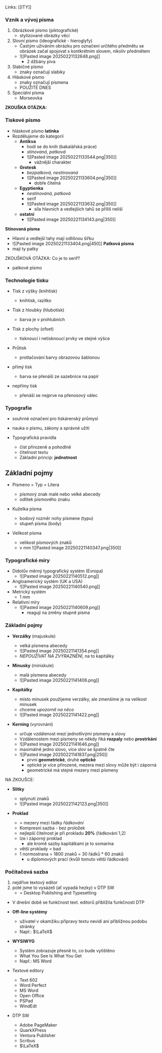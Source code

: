Links: [[ITY]]

### Vznik a vývoj písma
1. Obrázkové písmo (piktografické)
	- stylizované obrázky věcí
2. Slovní písmo (ideografické - hieroglyfy)
	- Častým užíváním obrázku pro označení určitého předmětu se obrázek začal spojovat s kontkrétním slovem, nikoliv předmětem
	- ![[Pasted image 20250221132648.png]]
		- 2 džbány piva
3. Slabičné písmo
	- znaky označují slabiky
4. Hláskové písmo
	- znaky označují písmena
	- POUŽITÉ DNES
5. Speciální písma
	- Morseovka

**ZKOUŠKA OTÁZKA:**
### Tiskové písmo
- hláskové písmo **latinka**
- Rozdělujeme do kategorií
	- **Antikva**
		- hodí se do knih (bakalářská práce)
		- *stínovaná*, *patková*
		- ![[Pasted image 20250221133544.png|350]]
			- vážnější charakter
	- **Grotesk**
		- *bezpatková, nestínovaná*
		- ![[Pasted image 20250221133604.png|350]]
			- dobře čitelná
	- **Egyptienka**
		- *nestínovaná, patková*
		- serif
		- ![[Pasted image 20250221133632.png|350]]
			- síla hlavních a vedlejších tahů se příliš neliší
	- **ostatní**
		- ![[Pasted image 20250221134143.png|350]]
	
**Stínovaná písma**
- Hlavní a vedlejší tahy mají odlišnou šířku
- ![[Pasted image 20250221133404.png|450]]
**Patková písma**
- mají ty patky

ZKOUŠKOVÁ OTÁZKA:
Co je to serif?
- patkové písmo


### Technologie tisku
- Tisk z výšky (knihtisk)
	- knihtisk, razítko
- Tisk z hloubky (hlubotisk)
	- barva je v prohlubních
- Tisk z plochy (ofset)
	- tisknoucí i netisknoucí prvky ve stejné výšce
- Průtisk
	- protlačování barvy obrazovou šablonou

- přímý tisk
	- barva se přenáší ze sazebnice na papír
- nepřímy tisk
	- přenáší se nejprve na přenosový válec

### Typografie
- souhrné označení pro tiskárenský průmysl
- nauka o písmu, zákony a správné užití

- Typografická pravidla
	- číst přirozeně a pohodlně
	- čitelnost textu
	- Základní princip: **jednotnost**

## Základní pojmy
- Písmeno = Typ = Litera
	- písmový znak malé nebo velké abecedy
	- odlitek písmového znaku
	
- Kuželka písma
	- bodový rozměr nohy písmene (typu)
	- stupeň písma (body)
- Velikost písma
	- velikost písmových znaků
	- v mm
![[Pasted image 20250221140347.png|350]]

### Typografické míry
- Didotův měrný typografický systém (Evropa)
	- ![[Pasted image 20250221140512.png]]
- Angloamerický systém (UK a USA)
	- ![[Pasted image 20250221140540.png]]
- Metrický systém
	- 1 mm
- Relativní míry
	- ![[Pasted image 20250221140609.png]]
		- reagují na změny stupně písma

### Základní pojmy
- **Verzálky** (majuskule)
	- velká písmena abecedy
	- ![[Pasted image 20250221141354.png]]
	- *NEPOUŽÍVAT NA ZVÝRAZNĚNÍ*, na to kapitálky
- **Minusky** (miniskule)
	- malá písmena abecedy
	- ![[Pasted image 20250221141406.png]]

- **Kapitálky**
	- místo minusek použijeme verzálky, ale zmenšíme je na velikost minusek
	- chceme *upozornit na něco*
	- ![[Pasted image 20250221141422.png]]
	
- **Kerning** (vyrovnání)
	- určuje vzdálenost mezi jednotlivými písmeny a slovy
	- Vzdálenostem mezi písmeny se někdy říká **rozpaly** nebo **prostrkání**
	- ![[Pasted image 20250221141646.png]]
	- maximálně jedno slovo, více slov se špatně čte
	- ![[Pasted image 20250221141837.png|250]]
		- první **geometrické**, druhé **optické**
		- optické je více přírozené, mezera mezi slovy může být i záporná
		- geometrické má stejné mezery mezi písmeny

NA ZKOUŠCE:
- **Slitky**
	- splynutí znaků
	- ![[Pasted image 20250221142123.png|350]]

- **Proklad**
	- = mezery mezi řádky *řádkování*
	- Kompresní sazba - bez proložek
	- nejlepší čitelnost je při prokladu **20%** (řádkování 1,2)
	- lze i záporný proklad
		- ale kromě sazby kapitálkami je to somarina
	- větší proklady = bad
	- 1 normostrana = 1800 znaků = 30 řádků \* 60 znaků
		- u diplomových prací (kvůli tomuto větší řádkování)

### Počítačová sazba
1. nejdříve textový editor
2. poté jsme to vysázeli (ať vypadá hezky) v DTP SW
	- = Desktop Publishing and Typesetting
- V dnešní době se funkčnost text. editorů přiblížila funkčnosti DTP
	
- **Off-line systémy**
	- uživatel v okamžiku přípravy textu nevidí ani přibližnou podobu stránky
	- Např.: $\LaTeX$
- **WYSIWYG**
	- Systém zobrazuje přesně to, co bude vytištěno
	- What You See Is What You Get
	- Např.: MS Word
	
- Textové editory
	- Text 602
	- Word Perfect
	- MS Word
	- Open Office
	- PSPad
	- WindEdt
- DTP SW
	- Adobe PageMaker
	- QuarkXPress
	- Ventura Publisher
	- Scribus
	- $\LaTeX$

